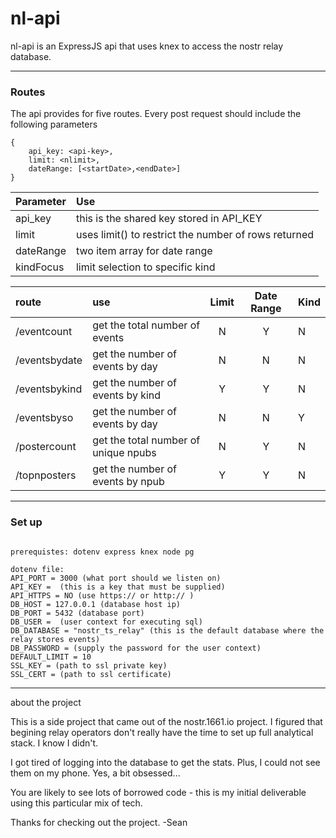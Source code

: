 # nl-api
nl-api is an ExpressJS api that uses knex to access the nostr relay database.




---
### Routes
The api provides for five routes. Every post request should include the following parameters
```
{
    api_key: <api-key>,
    limit: <nlimit>,
    dateRange: [<startDate>,<endDate>]
}
```
|Parameter| Use|
|:----|:-----|
|api_key| this is the shared key stored in API_KEY|
|limit| uses limit() to restrict the number of rows returned |
|dateRange|two item array for date range|
|kindFocus|limit selection to specific kind|



| route|use|Limit|Date Range|Kind|
|:--------------|:-----|:---------------------------:|:---------------------------:|------------------------|
| /eventcount  |get the total number of events| N | Y | N |
| /eventsbydate |get the number of events by day| N | N | N |
| /eventsbykind |get the number of events by kind| Y | Y | N |
| /eventsbyso | get the number of events by day | N | N | Y |
| /postercount |get the total number of unique npubs| N | Y | N |
| /topnposters |get the number of events by npub| Y | Y | N |


---
### Set up

```

prerequistes: dotenv express knex node pg 

dotenv file:
API_PORT = 3000 (what port should we listen on)
API_KEY =  (this is a key that must be supplied)
API_HTTPS = NO (use https:// or http:// )
DB_HOST = 127.0.0.1 (database host ip)
DB_PORT = 5432 (database port)
DB_USER =  (user context for executing sql)
DB_DATABASE = "nostr_ts_relay" (this is the default database where the relay stores events)
DB_PASSWORD = (supply the password for the user context)
DEFAULT_LIMIT = 10
SSL_KEY = (path to ssl private key)
SSL_CERT = (path to ssl certificate)
```

---

about the project

This is a side project that came out of the nostr.1661.io project. I figured that begining relay operators don't really have the time to set up full analytical stack. I know I didn't. 

I got tired of logging into the database to get the stats. Plus, I could not see them on my phone. Yes, a bit obsessed...

You are likely to see lots of borrowed code - this is my initial deliverable using this particular mix of tech. 

Thanks for checking out the project.
-Sean

